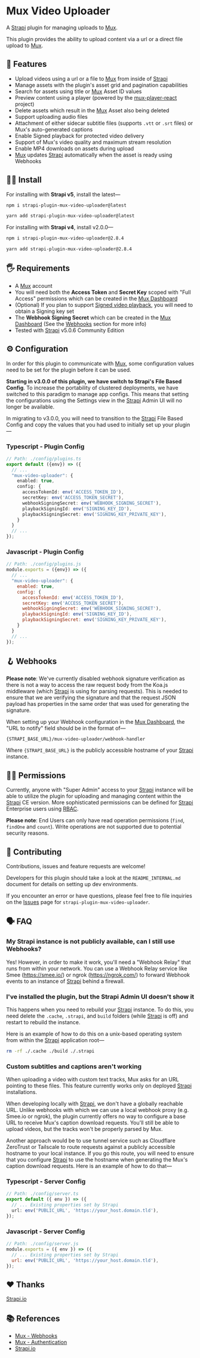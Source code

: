 # Mux Video Uploader

A [Strapi](https://strapi.io/) plugin for managing uploads to [Mux](https://mux.com).

This plugin provides the ability to upload content via a url or a direct file upload to [Mux](https://mux.com).

## 🤩 Features

- Upload videos using a url or a file to [Mux](https://mux.com) from inside of [Strapi](https://strapi.io/)
- Manage assets with the plugin's asset grid and pagination capabilities
- Search for assets using title or [Mux](https://mux.com) Asset ID values
- Preview content using a player (powered by the [mux-player-react](https://github.com/muxinc/elements/tree/main/packages/mux-player-react) project)
- Delete assets which result in the [Mux](https://mux.com) Asset also being deleted
- Support uploading audio files
- Attachment of either sidecar subtitle files (supports `.vtt` or `.srt` files) or Mux's auto-generated captions
- Enable Signed playback for protected video delivery
- Support of Mux's video quality and maximum stream resolution
- Enable MP4 downloads on assets during upload
- [Mux](https://mux.com) updates [Strapi](https://strapi.io/) automatically when the asset is ready using Webhooks

## 🧑‍💻 Install

For installing with **Strapi v5**, install the latest—

```bash
npm i strapi-plugin-mux-video-uploader@latest

yarn add strapi-plugin-mux-video-uploader@latest
```

For installing with **Strapi v4**, install v2.0.0—

```bash
npm i strapi-plugin-mux-video-uploader@2.8.4

yarn add strapi-plugin-mux-video-uploader@2.8.4
```

## 🖐 Requirements

- A [Mux](https://mux.com) account
- You will need both the **Access Token** and **Secret Key** scoped with "Full Access" permissions which can be created in the [Mux Dashboard](https://dashboard.mux.com/settings/access-tokens)
- (Optional) If you plan to support [Signed video playback](https://docs.mux.com/guides/secure-video-playback), you will need to obtain a Signing key set
- The **Webhook Signing Secret** which can be created in the [Mux Dashboard](https://dashboard.mux.com/settings/webhooks) (See the [Webhooks](#Webhooks) section for more info)
- Tested with [Strapi](https://strapi.io/) v5.0.6 Community Edition

## ⚙️ Configuration

In order for this plugin to communicate with [Mux](https://mux.com), some configuration values need to be set for the plugin before it can be used.

**Starting in v3.0.0 of this plugin, we have switch to Strapi's File Based Config**.  To increase the portability of clustered deployments, we have switched to this paradigm to manage app configs.  This means that setting the configurations using the Settings view in the [Strapi](https://strapi.io/) Admin UI will no longer be available.

In migrating to v3.0.0, you will need to transition to the [Strapi](https://strapi.io/) File Based Config and copy the values that you had used to initially set up your plugin—

### Typescript - Plugin Config

```ts
// Path: ./config/plugins.ts
export default ({env}) => ({
  // ...
  "mux-video-uploader": {
    enabled: true,
    config: {
      accessTokenId: env('ACCESS_TOKEN_ID'),
      secretKey: env('ACCESS_TOKEN_SECRET'),
      webhookSigningSecret: env('WEBHOOK_SIGNING_SECRET'),
      playbackSigningId: env('SIGNING_KEY_ID'),
      playbackSigningSecret: env('SIGNING_KEY_PRIVATE_KEY'),
    }
  }
  // ...
});
```

### Javascript - Plugin Config

```js
// Path: ./config/plugins.js
module.exports = ({env}) => ({
  // ...
  "mux-video-uploader": {
    enabled: true,
    config: {
      accessTokenId: env('ACCESS_TOKEN_ID'),
      secretKey: env('ACCESS_TOKEN_SECRET'),
      webhookSigningSecret: env('WEBHOOK_SIGNING_SECRET'),
      playbackSigningId: env('SIGNING_KEY_ID'),
      playbackSigningSecret: env('SIGNING_KEY_PRIVATE_KEY'),
    }
  }
  // ...
});
```

## 🪝 Webhooks

**Please note**: We've currently disabled webhook signature verification as there is not a way to access the raw request body from the Koa.js middleware (which [Strapi](https://strapi.io/) is using for parsing requests). This is needed to ensure that we are verifying the signature and that the request JSON payload has properties in the same order that was used for generating the signature.

When setting up your Webhook configuration in the [Mux Dashboard](https://dashboard.mux.com/settings/webhooks), the "URL to notify" field should be in the format of—

```
{STRAPI_BASE_URL}/mux-video-uploader/webhook-handler
```

Where `{STRAPI_BASE_URL}` is the publicly accessible hostname of your [Strapi](https://strapi.io/) instance.

## 🧑‍⚖️ Permissions

Currently, anyone with "Super Admin" access to your [Strapi](https://strapi.io/) instance will be able to utilize the plugin for uploading and managing content within the [Strapi](https://strapi.io/) CE version. More sophisticated permissions can be defined for [Strapi](https://strapi.io/) Enterprise users using [RBAC](https://docs.strapi.io/developer-docs/latest/setup-deployment-guides/configurations/optional/rbac.html#declaring-new-conditions).

**Please note**: End Users can only have read operation permissions (`find`, `findOne` and `count`). Write operations are not supported due to potential security reasons.

## 🤝 Contributing

Contributions, issues and feature requests are welcome!

Developers for this plugin should take a look at the `README_INTERNAL.md` document for details on setting up dev environments.

If you encounter an error or have questions, please feel free to file inquiries on the [Issues](https://github.com/muxinc/strapi-plugin-mux-video-uploader/issues) page for `strapi-plugin-mux-video-uploader`.

## 🗣 FAQ

### My Strapi instance is not publicly available, can I still use Webhooks?

Yes! However, in order to make it work, you'll need a "Webhook Relay" that runs from within your network. You can use a Webhook Relay service like Smee (https://smee.io/) or ngrok (https://ngrok.com/) to forward Webhook events to an instance of [Strapi](https://strapi.io/) behind a firewall.

### I've installed the plugin, but the Strapi Admin UI doesn't show it

This happens when you need to rebuild your [Strapi](https://strapi.io/) instance. To do this, you need delete the `.cache`, `.strapi`, and `build` folders (while [Strapi](https://strapi.io/) is off) and restart to rebuild the instance.

Here is an example of how to do this on a unix-based operating system from within the [Strapi](https://strapi.io/) application root—

```bash
rm -rf ./.cache ./build ./.strapi
```

### Custom subtitles and captions aren't working

When uploading a video with custom text tracks, Mux asks for an URL pointing to these files. This feature currently works only on deployed [Strapi](https://strapi.io/) installations.

When developing locally with [Strapi](https://strapi.io/), we don't have a globally reachable URL. Unlike webhooks with which we can use a local webhook proxy (e.g. Smee.io or ngrok), the plugin currently offers no way to configure a base URL to receive Mux's caption download requests. You'll still be able to upload videos, but the tracks won't be properly parsed by Mux.

Another approach would be to use tunnel service such as Cloudflare ZeroTrust or Tailscale to route requests against a publicly accessible hostname to your local instance.  If you go this route, you will need to ensure that you configure [Strapi](https://strapi.io/) to use the hostname when generating the Mux's caption download requests.  Here is an example of how to do that—

### Typescript - Server Config

```ts
// Path: ./config/server.ts
export default ({ env }) => ({
  // ... Existing properties set by Strapi
  url: env('PUBLIC_URL', 'https://your_host.domain.tld'),
});
```

### Javascript - Server Config

```js
// Path: ./config/server.js
module.exports = ({ env }) => ({
  // ... Existing properties set by Strapi
  url: env('PUBLIC_URL', 'https://your_host.domain.tld'),
});
```

## ❤️ Thanks

[Strapi.io](https://strapi.io/)

## 📚 References

- [Mux - Webhooks](https://docs.mux.com/docs/webhooks)
- [Mux - Authentication](https://docs.mux.com/docs/authentication)
- [Strapi.io](https://strapi.io/)
